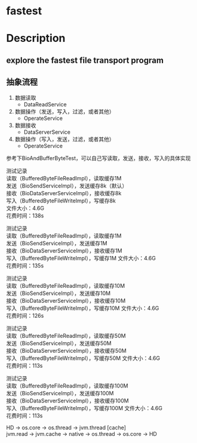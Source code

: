 # fastest
# Description    
explore the fastest file transport program
---------------------------
## 抽象流程
 1. 数据读取
    - DataReadService
 2. 数据操作（发送，写入，过滤，或者其他）
    - OperateService
 3. 数据接收
    - DataServerService
 4. 数据操作（写入，发送，过滤，或者其他） 
    - OperateService
    
 参考下BioAndBufferByteTest，可以自己写读取，发送，接收，写入的具体实现
 
测试记录  
读取（BufferedByteFileReadImpl），读取缓存1M  
发送（BioSendServiceImpl），发送缓存8k（默认）  
接收（BioDataServerServiceImpl），接收缓存8k  
写入（BufferedByteFileWriteImpl），写缓存8k  
文件大小：4.6G  
花费时间：138s  

测试记录  
读取（BufferedByteFileReadImpl），读取缓存1M  
发送（BioSendServiceImpl），发送缓存1M  
接收（BioDataServerServiceImpl），接收缓存1M  
写入（BufferedByteFileWriteImpl），写缓存1M 
文件大小：4.6G  
花费时间：135s  
  
测试记录  
读取（BufferedByteFileReadImpl），读取缓存10M  
发送（BioSendServiceImpl），发送缓存10M  
接收（BioDataServerServiceImpl），接收缓存10M  
写入（BufferedByteFileWriteImpl），写缓存10M 
文件大小：4.6G  
花费时间：126s

测试记录  
读取（BufferedByteFileReadImpl），读取缓存50M  
发送（BioSendServiceImpl），发送缓存50M  
接收（BioDataServerServiceImpl），接收缓存50M  
写入（BufferedByteFileWriteImpl），写缓存50M 
文件大小：4.6G  
花费时间：113s

测试记录  
读取（BufferedByteFileReadImpl），读取缓存100M  
发送（BioSendServiceImpl），发送缓存100M  
接收（BioDataServerServiceImpl），接收缓存100M  
写入（BufferedByteFileWriteImpl），写缓存100M 
文件大小：4.6G  
花费时间：113s

HD -> os.core -> os.thread -> jvm.thread [cache]  
jvm.read -> jvm.cache -> native -> os.thread -> os.core -> HD

